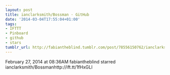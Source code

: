 ```yaml
---
layout: post
title: ianclarksmith/Bossman · GitHub
date: '2014-03-04T17:55:04+01:00'
tags:
- IFTTT
- Pinboard
- github
- stars
tumblr_url: http://fabiantheblind.tumblr.com/post/78556150762/ianclarksmith-bossman-github
---
```

February 27, 2014 at 08:36AM
fabiantheblind starred ianclarksmith/Bossmanhttp://ift.tt/1fHxGLl
